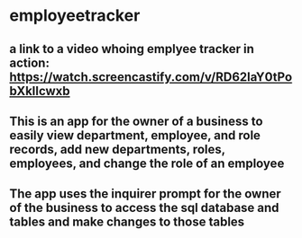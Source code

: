 # employeetracker

## a link to a video whoing emplyee tracker in action: https://watch.screencastify.com/v/RD62laY0tPobXklIcwxb

## This is an app for the owner of a business to easily view department, employee, and role records, add new departments, roles, employees, and change the role of an employee

## The app uses the inquirer prompt for the owner of the business to access the sql database and tables and make changes to those tables

